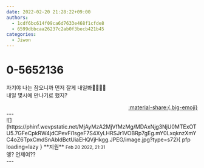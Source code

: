 ```yaml
---
date: 2022-02-20 21:28:22+09:00
authors:
  - 1cdf6bc614f09ca6d7633e468f1cfde8
  - 6599dbbcaa26237c2ab0f3becb421b45
categories:
  - Jiwon
---
```


# 0-5652136

<div class="post-container" markdown="1">
<div class="content-container md-sidebar__scrollwrap" markdown="1">

자기야 나는 잠오니까 먼저 잘게 내일봐💙🤍💙🤍<br>내일 몇시에 만나기로 했지?

</div>
</div>

<div style="text-align: right;" markdown="1">
<a href="https://weverse.io/fromis9/fanpost/0-5652136" style="text-align: right;">:material-share:{.big-emoji}</a>
</div>
---

<div class="comments-container md-sidebar__scrollwrap" markdown="1">
<div class="comment" markdown="1">
<div class='id-container' markdown="1">
![](https://phinf.wevpstatic.net/MjAyMzA2MjVfMzMg/MDAxNjg3NjU0MTExOTU5.7GFeCpkRW4jdCPevFi1sgeF7S4XyLHRSJr1VOBRp7gEg.mY0LxqknzXmYC4oZ6TpxCmdSnAbldBctUiaEHQVjHkgg.JPEG/image.jpg?type=s72){ pfp loading=lazy }
**<span class="artist">지원</span>** <small>Feb 20 2022, 21:31</small><br>
</div>
<div class='comment-body' markdown="1">
엥? 언제여??
</div>
</div>
</div>
---
